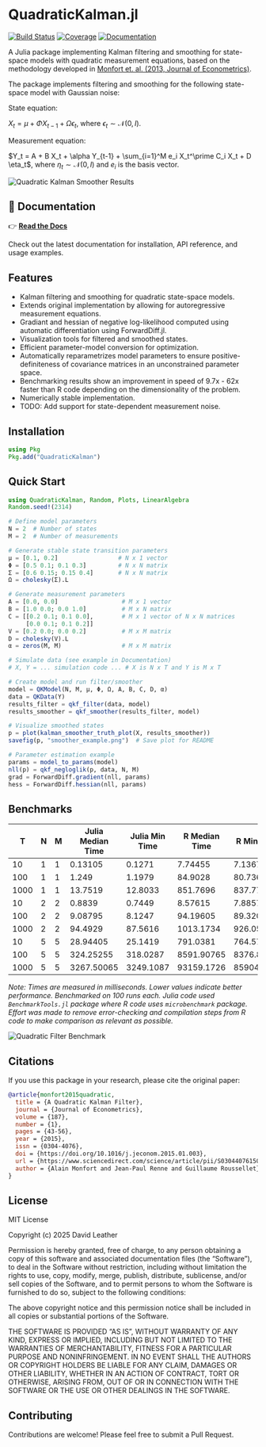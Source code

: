 # QuadraticKalman.jl


[![Build
Status](https://github.com/dleather/QuadraticKalman.jl/actions/workflows/CI.yml/badge.svg?branch=main)](https://github.com/dleather/QuadraticKalman.jl/actions/workflows/CI.yml?query=branch%3Amain)
[![Coverage](https://codecov.io/gh/dleather/QuadraticKalman.jl/branch/main/graph/badge.svg)](https://codecov.io/gh/dleather/QuadraticKalman.jl)
[![Documentation](https://img.shields.io/badge/docs-latest-blue.svg)](https://dleather.github.io/QuadraticKalman.jl/)

A Julia package implementing Kalman filtering and smoothing for
state-space models with quadratic measurement equations, based on the
methodology developed in [Monfort et. al. (2013, Journal of
Econometrics)](https://www.sciencedirect.com/science/article/abs/pii/S0304407615000123).

The package implements filtering and smoothing for the following
state-space model with Gaussian noise:

State equation:

$X_{t} = \mu + \Phi X_{t-1} + \Omega \epsilon_t$, where
$\epsilon_t \sim \mathcal{N}(0, I).$

Measurement equation:

$Y_t = A + B X_t + \alpha Y_{t-1} + \sum_{i=1}^M e_i X_t^\prime C_i X_t + D \eta_t$,
where $\eta_t \sim \mathcal{N}(0, I)$ and $e_i$ is the basis vector.

![Quadratic Kalman Smoother Results](smoother_example.png)

## 📖 Documentation

👉 **[Read the Docs](https://dleather.github.io/QuadraticKalman.jl/)**

Check out the latest documentation for installation, API reference, and
usage examples.

## Features

- Kalman filtering and smoothing for quadratic state-space models.
- Extends original implementation by allowing for autoregressive
  measurement equations.
- Gradiant and hessian of negative log-likelihood computed using
  automatic differentiation using ForwardDiff.jl.
- Visualization tools for filtered and smoothed states.
- Efficient parameter-model conversion for optimization.
- Automatically reparametrizes model parameters to ensure
  positive-definiteness of covariance matrices in an unconstrained
  parameter space.
- Benchmarking results show an improvement in speed of 9.7x - 62x faster than R code depending on the dimensionality of the problem.
- Numerically stable implementation.
- TODO: Add support for state-dependent measurement noise.

## Installation

``` julia
using Pkg
Pkg.add("QuadraticKalman")
```

## Quick Start

``` julia
using QuadraticKalman, Random, Plots, LinearAlgebra
Random.seed!(2314)

# Define model parameters
N = 2  # Number of states
M = 2  # Number of measurements

# Generate stable state transition parameters
μ = [0.1, 0.2]                 # N x 1 vector
Φ = [0.5 0.1; 0.1 0.3]         # N x N matrix
Σ = [0.6 0.15; 0.15 0.4]       # N x N matrix
Ω = cholesky(Σ).L     

# Generate measurement parameters
A = [0.0, 0.0]                  # M x 1 vector
B = [1.0 0.0; 0.0 1.0]          # M x N matrix
C = [[0.2 0.1; 0.1 0.0],        # M x 1 vector of N x N matrices
     [0.0 0.1; 0.1 0.2]]    
V = [0.2 0.0; 0.0 0.2]          # M x M matrix
D = cholesky(V).L
α = zeros(M, M)                 # M x M matrix

# Simulate data (see example in Documentation)
# X, Y = ... simulation code ... # X is N x T and Y is M x T

# Create model and run filter/smoother
model = QKModel(N, M, μ, Φ, Ω, A, B, C, D, α)
data = QKData(Y)
results_filter = qkf_filter(data, model)
results_smoother = qkf_smoother(results_filter, model)

# Visualize smoothed states
p = plot(kalman_smoother_truth_plot(X, results_smoother))
savefig(p, "smoother_example.png")  # Save plot for README

# Parameter estimation example
params = model_to_params(model)
nll(p) = qkf_negloglik(p, data, N, M)
grad = ForwardDiff.gradient(nll, params)
hess = ForwardDiff.hessian(nll, params)
```
## Benchmarks
| T | N | M | Julia Median Time | Julia Min Time | R Median Time | R Min Time |
|-------|---|---|-------------------|----------------|---------------|------------|
| 10    | 1 | 1 | 0.13105          | 0.1271         | 7.74455       | 7.1367     |
| 100   | 1 | 1 | 1.249            | 1.1979         | 84.9028       | 80.7364    |
| 1000  | 1 | 1 | 13.7519          | 12.8033        | 851.7696      | 837.7759   |
| 10    | 2 | 2 | 0.8839           | 0.7449         | 8.57615       | 7.8857     |
| 100   | 2 | 2 | 9.08795          | 8.1247         | 94.19605      | 89.3201    |
| 1000  | 2 | 2 | 94.4929          | 87.5616        | 1013.1734     | 926.0593   |
| 10    | 5 | 5 | 28.94405         | 25.1419        | 791.0381      | 764.5707   |
| 100   | 5 | 5 | 324.25255        | 318.0287       | 8591.90765    | 8376.8481  |
| 1000  | 5 | 5 | 3267.50065       | 3249.1087      | 93159.1726    | 85904.4203 |

*Note: Times are measured in milliseconds. Lower values indicate better performance. Benchmarked on 100 runs each. Julia code used `BenchmarkTools.jl` package where R code uses `microbenchmark` package. Effort was made to remove error-checking and compilation steps from R code to make comparison as relevant as possible.*

![Quadratic Filter Benchmark](benchmarks/results/scaling_comparison.png)


## Citations

If you use this package in your research, please cite the original
paper:

``` bibtex
@article{monfort2015quadratic,
  title = {A Quadratic Kalman Filter},
  journal = {Journal of Econometrics},
  volume = {187},
  number = {1},
  pages = {43-56},
  year = {2015},
  issn = {0304-4076},
  doi = {https://doi.org/10.1016/j.jeconom.2015.01.003},
  url = {https://www.sciencedirect.com/science/article/pii/S0304407615000123},
  author = {Alain Monfort and Jean-Paul Renne and Guillaume Roussellet},
}
```

## License

MIT License

Copyright (c) 2025 David Leather

Permission is hereby granted, free of charge, to any person obtaining a
copy of this software and associated documentation files (the
“Software”), to deal in the Software without restriction, including
without limitation the rights to use, copy, modify, merge, publish,
distribute, sublicense, and/or sell copies of the Software, and to
permit persons to whom the Software is furnished to do so, subject to
the following conditions:

The above copyright notice and this permission notice shall be included
in all copies or substantial portions of the Software.

THE SOFTWARE IS PROVIDED “AS IS”, WITHOUT WARRANTY OF ANY KIND, EXPRESS
OR IMPLIED, INCLUDING BUT NOT LIMITED TO THE WARRANTIES OF
MERCHANTABILITY, FITNESS FOR A PARTICULAR PURPOSE AND NONINFRINGEMENT.
IN NO EVENT SHALL THE AUTHORS OR COPYRIGHT HOLDERS BE LIABLE FOR ANY
CLAIM, DAMAGES OR OTHER LIABILITY, WHETHER IN AN ACTION OF CONTRACT,
TORT OR OTHERWISE, ARISING FROM, OUT OF OR IN CONNECTION WITH THE
SOFTWARE OR THE USE OR OTHER DEALINGS IN THE SOFTWARE.

## Contributing

Contributions are welcome! Please feel free to submit a Pull Request.
